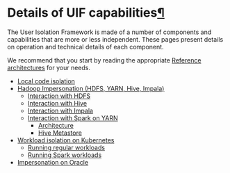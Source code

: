 Details of UIF capabilities[¶](#details-of-uif-capabilities "Permalink to this heading")
========================================================================================


The User Isolation Framework is made of a number of components and capabilities that are more or less independent. These pages present details on operation and technical details of each component.


We recommend that you start by reading the appropriate [Reference architectures](../reference-architectures/index.html) for your needs.



* [Local code isolation](local-code.html)
* [Hadoop Impersonation (HDFS, YARN, Hive, Impala)](hadoop-impersonation.html)
	+ [Interaction with HDFS](hadoop-impersonation.html#interaction-with-hdfs)
	+ [Interaction with Hive](hadoop-impersonation.html#interaction-with-hive)
	+ [Interaction with Impala](hadoop-impersonation.html#interaction-with-impala)
	+ [Interaction with Spark on YARN](hadoop-impersonation.html#interaction-with-spark-on-yarn)
		- [Architecture](hadoop-impersonation.html#architecture)
		- [Hive Metastore](hadoop-impersonation.html#hive-metastore)
* [Workload isolation on Kubernetes](kubernetes.html)
	+ [Running regular workloads](kubernetes.html#running-regular-workloads)
	+ [Running Spark workloads](kubernetes.html#running-spark-workloads)
* [Impersonation on Oracle](oracle.html)